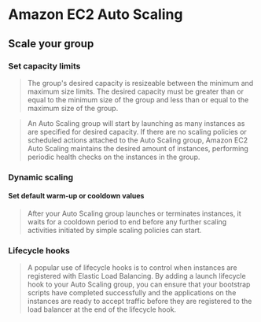 # Amazon EC2 Auto Scaling

## Scale your group
### Set capacity limits
> The group's desired capacity is resizeable between the minimum and maximum size limits. The desired capacity must be greater than or equal to the minimum size of the group and less than or equal to the maximum size of the group.  

> An Auto Scaling group will start by launching as many instances as are specified for desired capacity. If there are no scaling policies or scheduled actions attached to the Auto Scaling group, Amazon EC2 Auto Scaling maintains the desired amount of instances, performing periodic health checks on the instances in the group.  

### Dynamic scaling
#### Set default warm-up or cooldown values
> After your Auto Scaling group launches or terminates instances, it waits for a cooldown period to end before any further scaling activities initiated by simple scaling policies can start. 

### Lifecycle hooks
> A popular use of lifecycle hooks is to control when instances are registered with Elastic Load Balancing. By adding a launch lifecycle hook to your Auto Scaling group, you can ensure that your bootstrap scripts have completed successfully and the applications on the instances are ready to accept traffic before they are registered to the load balancer at the end of the lifecycle hook.